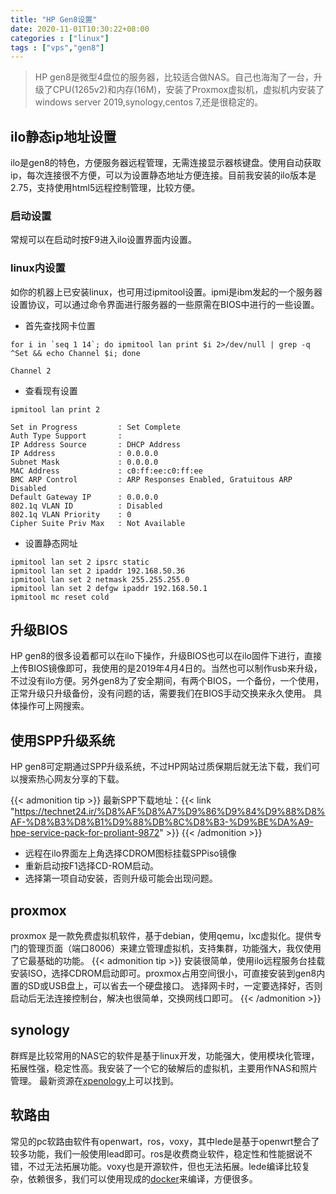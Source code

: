 ```yaml
---
title: "HP Gen8设置"
date: 2020-11-01T10:30:22+08:00
categories : ["linux"]
tags : ["vps","gen8"]
---
```

>HP gen8是微型4盘位的服务器，比较适合做NAS。自己也海淘了一台，升级了CPU(1265v2)和内存(16M)，安装了Proxmox虚拟机，虚拟机内安装了windows server 2019,synology,centos 7,还是很稳定的。

## ilo静态ip地址设置
ilo是gen8的特色，方便服务器远程管理，无需连接显示器核键盘。使用自动获取ip，每次连接很不方便，可以为设置静态地址方便连接。目前我安装的ilo版本是2.75，支持使用html5远程控制管理，比较方便。
### 启动设置
常规可以在启动时按F9进入ilo设置界面内设置。
### linux内设置
如你的机器上已安装linux，也可用过ipmitool设置。ipmi是ibm发起的一个服务器设置协议，可以通过命令界面进行服务器的一些原需在BIOS中进行的一些设置。

- 首先查找网卡位置
```
for i in `seq 1 14`; do ipmitool lan print $i 2>/dev/null | grep -q ^Set && echo Channel $i; done

Channel 2
```
- 查看现有设置
```
ipmitool lan print 2

Set in Progress         : Set Complete
Auth Type Support       : 
IP Address Source       : DHCP Address
IP Address              : 0.0.0.0
Subnet Mask             : 0.0.0.0
MAC Address             : c0:ff:ee:c0:ff:ee
BMC ARP Control         : ARP Responses Enabled, Gratuitous ARP Disabled
Default Gateway IP      : 0.0.0.0
802.1q VLAN ID          : Disabled
802.1q VLAN Priority    : 0
Cipher Suite Priv Max   : Not Available
```
- 设置静态网址
```
ipmitool lan set 2 ipsrc static
ipmitool lan set 2 ipaddr 192.168.50.36
ipmitool lan set 2 netmask 255.255.255.0
ipmitool lan set 2 defgw ipaddr 192.168.50.1
ipmitool mc reset cold
```
## 升级BIOS
HP gen8的很多设着都可以在ilo下操作，升级BIOS也可以在ilo固件下进行，直接上传BIOS镜像即可，我使用的是2019年4月4日的。当然也可以制作usb来升级，不过没有ilo方便。另外gen8为了安全期间，有两个BIOS，一个备份，一个使用，正常升级只升级备份，没有问题的话，需要我们在BIOS手动交换来永久使用。
具体操作可上网搜索。

## 使用SPP升级系统
HP gen8可定期通过SPP升级系统，不过HP网站过质保期后就无法下载，我们可以搜索热心网友分享的下载。

{{< admonition tip  >}}
最新SPP下载地址：{{< link "https://technet24.ir/%D8%AF%D8%A7%D9%86%D9%84%D9%88%D8%AF-%D8%B3%D8%B1%D9%88%DB%8C%D8%B3-%D9%BE%DA%A9-hpe-service-pack-for-proliant-9872" >}}
{{< /admonition >}}
* 远程在ilo界面左上角选择CDROM图标挂载SPPiso镜像
* 重新启动按F1选择CD-ROM启动。
* 选择第一项自动安装，否则升级可能会出现问题。

## proxmox
proxmox 是一款免费虚拟机软件，基于debian，使用qemu，lxc虚拟化。提供专门的管理页面（端口8006）来建立管理虚拟机，支持集群，功能强大，我仅使用了它最基础的功能。
{{< admonition tip >}}
安装很简单，使用ilo远程服务台挂载安装ISO，选择CDROM启动即可。proxmox占用空间很小，可直接安装到gen8内置的SD或USB盘上，可以省去一个硬盘接口。
选择网卡时，一定要选择好，否则启动后无法连接控制台，解决也很简单，交换网线口即可。
{{< /admonition >}}

## synology
群辉是比较常用的NAS它的软件是基于linux开发，功能强大，使用模块化管理，拓展性强，稳定性高。我安装了一个它的破解后的虚拟机，主要用作NAS和照片管理。
最新资源在[xpenology](https://xpenology.com/forum/)上可以找到。
##  软路由
常见的pc软路由软件有openwart，ros，voxy，其中lede是基于openwrt整合了较多功能，我们一般使用lead即可。ros是收费商业软件，稳定性和性能据说不错，不过无法拓展功能。voxy也是开源软件，但也无法拓展。lede编译比较复杂，依赖很多，我们可以使用现成的[docker](https://github.com/jandelgado/lede-dockerbuilder)来编译，方便很多。
